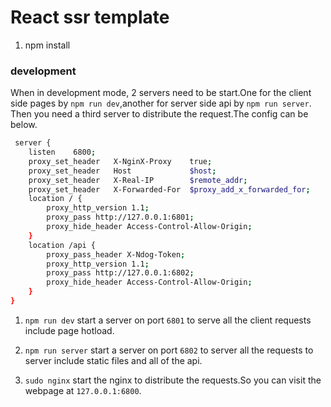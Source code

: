 # React ssr template

1. npm install

### development 
When in development mode, 2 servers need to be start.One for the client side pages by `npm run dev`,another for server side api by `npm run server`.
Then you need a third server to distribute the request.The config can be below.

```bash
 server {
    listen    6800;
    proxy_set_header   X-NginX-Proxy    true;
    proxy_set_header   Host             $host;
    proxy_set_header   X-Real-IP        $remote_addr;
    proxy_set_header   X-Forwarded-For  $proxy_add_x_forwarded_for;
    location / {
        proxy_http_version 1.1;
        proxy_pass http://127.0.0.1:6801;
        proxy_hide_header Access-Control-Allow-Origin;
    }
    location /api {
        proxy_pass_header X-Ndog-Token;
        proxy_http_version 1.1;
        proxy_pass http://127.0.0.1:6802;
        proxy_hide_header Access-Control-Allow-Origin;
    }
}

```

1. `npm run dev` start a server on port `6801` to serve all the client requests include page hotload.

2. `npm run server` start a server on port `6802` to server all the requests to server include static files and all of the api.

3. `sudo nginx` start the nginx to distribute the requests.So you can visit the webpage at `127.0.0.1:6800`.